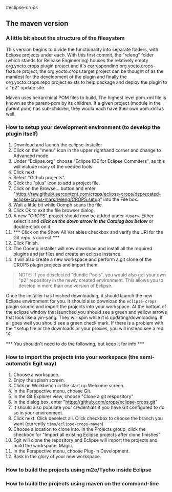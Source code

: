 #eclipse-crops
## The maven version

### A little bit about the structure of the filesystem
This version begins to divide the functionality into separate folders, with Eclipse projects under each. 
With this first commit, the "releng" folder (which stands for Release Engineering) houses the relatively 
empty org.yocto.crops plugin project and it's corresponding org.yocto.crops-feature project, 
the org.yocto.crops.target project can be thought of as the manifest for the development of the plugin
and finally the org.yocto.crops.repo project exists to help package and deploy the plugin to a "p2" update site.
 
Maven uses heirarchical POM files to build. The highest level pom.xml file is known as the parent-pom by its children.
If a given project (module in the parent pom) has sub-children, they would each have their own pom.xml as well.

### How to setup your development environment (to develop the plugin itself)
1. Download and launch the eclipse-installer
2. Click on the "menu" icon in the upper righthand corner and change to Advanced mode.
3. Under "Eclipse.org" choose "Eclipse IDE for Eclipse Commiters", as this will include many of the needed tools
4. Click next
5. Select "Github projects".
6. Click the "plus" icon to add a project file.
7. Click on the Browse... button and enter "https://raw.githubusercontent.com/crops/eclipse-crops/deprecated-eclipse-crops-mars/releng/CROPS.setup" into the File box.
8. Wait a little bit while Oomph scans the file.
9. Click Ok to exit the file browser dialog.
10. A new "CROPS" project should now be added under ```<User>```. Either select it and ***click on the down arrow in the Catalog box below*** or double-click on it.
10. *** Click on the Show All Variables checkbox and verify the URI for the Git repo is correct ***
11. Click Finish.
12. The Ooomp installer will now download and install all the required plugins and jar files and create an eclipse instance.
13. It will also create a new workspace and perform a git clone of the CROPS plugin projects and import them.

> NOTE: If you deselected "Bundle Pools", you would also get your own "p2" repository in the newly created environment. This allows you to develop in more than one version of Eclipse.

Once the installer has finished downloading, it should launch the new Eclipse environment for you. It should also download the ```eclipse-crops``` plugin source and import the projects into your workspace. At the bottom of the eclipse window that launched you should see a green and yellow arrows that look like a yin-yang. They will spin while it is updating/downloading. If all goes well you should see a green check mark. If there is a problem with the *.setup file or the downloads or your proxies, you will instead see a red 'X'.

*** You shouldn't need to do the following, but keep it for info ***
### How to import the projects into your workspace (the semi-automatic Egit way)
1. Choose a workspace.
2. Enjoy the splash screen.
3. Click on Workbench in the start up Welcome screen.
4. In the Perspective menu, choose Git.
5. In the Git Explorer view, choose "Clone a git respository"
6. In the dialog box, enter "https://github.com/crops/eclipse-crops.git"
7. It should also populate your credentials if you have Git configured to do so in your environment.
8. Click next. Click deselect all. Click checkbox to choose the branch you want (currently ```timo/eclipse-crops-maven```)
9. Choose a location to clone into. In the Projects group, click the checkbox for "Import all existing Eclipse projects after clone finishes"
10. Egit will clone the repository and Eclipse will import the projects and build the workspace. Magic.
11. In the Perspective menu, choose Plug-in Development.
12. Bask in the glory of your new workspace.


### How to build the projects using m2e/Tycho inside Eclipse

### How to build the projects using maven on the command-line 
